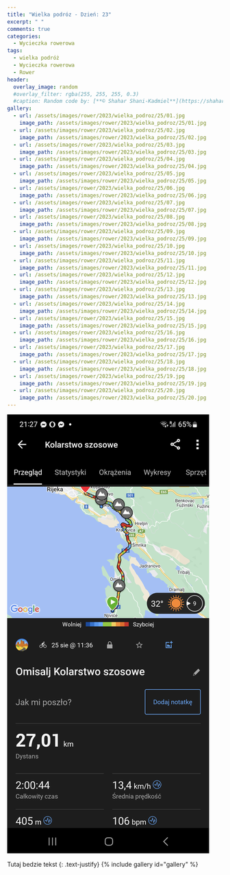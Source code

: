 ```yaml
---
title: "Wielka podróz - Dzień: 23"
excerpt: " "
comments: true
categories:
  - Wycieczka rowerowa
tags:
  - wielka podróż
  - Wycieczka rowerowa
  - Rower
header:
  overlay_image: random
  #overlay_filter: rgba(255, 255, 255, 0.3)
  #caption: Random code by: [**© Shahar Shani-Kadmiel**](https://shaharkadmiel.github.io)"
gallery:
  - url: /assets/images/rower/2023/wielka_podroz/25/01.jpg
    image_path: /assets/images/rower/2023/wielka_podroz/25/01.jpg
  - url: /assets/images/rower/2023/wielka_podroz/25/02.jpg
    image_path: /assets/images/rower/2023/wielka_podroz/25/02.jpg
  - url: /assets/images/rower/2023/wielka_podroz/25/03.jpg
    image_path: /assets/images/rower/2023/wielka_podroz/25/03.jpg
  - url: /assets/images/rower/2023/wielka_podroz/25/04.jpg
    image_path: /assets/images/rower/2023/wielka_podroz/25/04.jpg
  - url: /assets/images/rower/2023/wielka_podroz/25/05.jpg
    image_path: /assets/images/rower/2023/wielka_podroz/25/05.jpg
  - url: /assets/images/rower/2023/wielka_podroz/25/06.jpg
    image_path: /assets/images/rower/2023/wielka_podroz/25/06.jpg
  - url: /assets/images/rower/2023/wielka_podroz/25/07.jpg
    image_path: /assets/images/rower/2023/wielka_podroz/25/07.jpg
  - url: /assets/images/rower/2023/wielka_podroz/25/08.jpg
    image_path: /assets/images/rower/2023/wielka_podroz/25/08.jpg
  - url: /assets/images/rower/2023/wielka_podroz/25/09.jpg
    image_path: /assets/images/rower/2023/wielka_podroz/25/09.jpg
  - url: /assets/images/rower/2023/wielka_podroz/25/10.jpg
    image_path: /assets/images/rower/2023/wielka_podroz/25/10.jpg
  - url: /assets/images/rower/2023/wielka_podroz/25/11.jpg
    image_path: /assets/images/rower/2023/wielka_podroz/25/11.jpg
  - url: /assets/images/rower/2023/wielka_podroz/25/12.jpg
    image_path: /assets/images/rower/2023/wielka_podroz/25/12.jpg
  - url: /assets/images/rower/2023/wielka_podroz/25/13.jpg
    image_path: /assets/images/rower/2023/wielka_podroz/25/13.jpg
  - url: /assets/images/rower/2023/wielka_podroz/25/14.jpg
    image_path: /assets/images/rower/2023/wielka_podroz/25/14.jpg
  - url: /assets/images/rower/2023/wielka_podroz/25/15.jpg
    image_path: /assets/images/rower/2023/wielka_podroz/25/15.jpg
  - url: /assets/images/rower/2023/wielka_podroz/25/16.jpg
    image_path: /assets/images/rower/2023/wielka_podroz/25/16.jpg
  - url: /assets/images/rower/2023/wielka_podroz/25/17.jpg
    image_path: /assets/images/rower/2023/wielka_podroz/25/17.jpg
  - url: /assets/images/rower/2023/wielka_podroz/25/18.jpg
    image_path: /assets/images/rower/2023/wielka_podroz/25/18.jpg
  - url: /assets/images/rower/2023/wielka_podroz/25/19.jpg
    image_path: /assets/images/rower/2023/wielka_podroz/25/19.jpg
  - url: /assets/images/rower/2023/wielka_podroz/25/20.jpg
    image_path: /assets/images/rower/2023/wielka_podroz/25/20.jpg
---
```

![mapka](/assets/images/rower/2023/wielka_podroz/25/mapka.png)

Tutaj bedzie tekst
{: .text-justify}
{% include gallery id="gallery" %}
